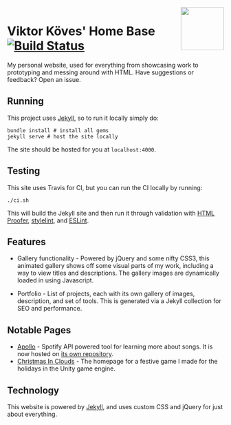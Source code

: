 <img src="images/favicon.ico?raw=true" align="right" width="100">

#  Viktor Köves' Home Base [![Build Status](https://travis-ci.org/vkoves/vkoves.github.io.svg?branch=master)](https://travis-ci.org/vkoves/vkoves.github.io)

My personal website, used for everything from showcasing work to prototyping and messing around with HTML. Have suggestions or feedback? Open an issue.

## Running

This project uses [Jekyll]([Jekyll](https://jekyllrb.com/)), so to run it
locally simply do:

```shell
bundle install # install all gems
jekyll serve # host the site locally
```

The site should be hosted for you at `localhost:4000`.

## Testing

This site uses Travis for CI, but you can run the CI locally by running:

```shell
./ci.sh
```

This will build the Jekyll site and then run it through validation with
[HTML Proofer](https://github.com/gjtorikian/html-proofer),
[stylelint](https://stylelint.io/), and
[ESLint](https://eslint.org/).

## Features

- Gallery functionality - Powered by jQuery and some nifty CSS3, this animated gallery shows off some visual parts of my work, including a way to view titles and descriptions. The gallery images are dynamically loaded in using Javascript.

- Portfolio - List of projects, each with its own gallery of images, description, and set of tools. This is generated via a Jekyll collection for SEO and performance.


## Notable Pages

- [Apollo](http://viktorkoves.com/apollo) -
	Spotify API powered tool for learning more about songs. It is now hosted on [its own repository](https://github.com/vkoves/apollo).
- [Christmas In Clouds](https://viktorkoves.com/projects/christmas-in-clouds/) -
	The homepage for a festive game I made for the holidays in the Unity game engine.

## Technology

This website is powered by [Jekyll](https://jekyllrb.com/), and uses custom CSS
and jQuery for just about everything.
